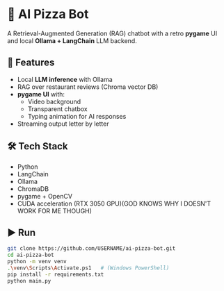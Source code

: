 # 🍕 AI Pizza Bot

A Retrieval-Augmented Generation (RAG) chatbot with a retro **pygame** UI and local **Ollama + LangChain** LLM backend.

## 🚀 Features
- Local **LLM inference** with Ollama
- RAG over restaurant reviews (Chroma vector DB)
- **pygame UI** with:
  - Video background
  - Transparent chatbox
  - Typing animation for AI responses
- Streaming output letter by letter

## 🛠️ Tech Stack
- Python
- LangChain
- Ollama
- ChromaDB
- pygame + OpenCV
- CUDA acceleration (RTX 3050 GPU)(GOD KNOWS WHY I DOESN'T WORK FOR ME THOUGH)

## ▶️ Run
```bash
git clone https://github.com/USERNAME/ai-pizza-bot.git
cd ai-pizza-bot
python -m venv venv
.\venv\Scripts\Activate.ps1   # (Windows PowerShell)
pip install -r requirements.txt
python main.py
